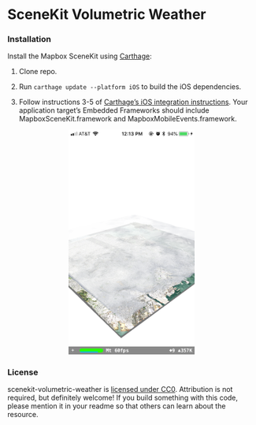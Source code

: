 # SceneKit Volumetric Weather

### Installation

Install the Mapbox SceneKit using [Carthage](https://github.com/Carthage/Carthage/):

1. Clone repo.

1. Run `carthage update --platform iOS` to build the iOS dependencies.

1. Follow instructions 3-5 of [Carthage’s iOS integration instructions](https://github.com/Carthage/Carthage#if-youre-building-for-ios-tvos-or-watchos). Your application target’s Embedded Frameworks should include MapboxSceneKit.framework and MapboxMobileEvents.framework.

<div align="center">
  <img src="clouds-example.PNG" alt="Example of app running on iPhone" width="256">
</div>

### License

scenekit-volumetric-weather is [licensed under CC0](https://github.com/mapbox/scenekit-volumetric-weather/blob/master/LICENSE.md). Attribution is not required, but definitely welcome! If you build something with this code, please mention it in your readme so that others can learn about the resource.
